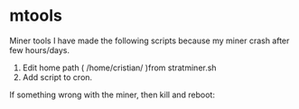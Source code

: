 # mtools
Miner tools
I have made the following scripts because my miner crash after few hours/days.
1. Edit home path ( /home/cristian/ )from stratminer.sh 
2. Add script to cron.

If something wrong with the miner, then kill and reboot:


